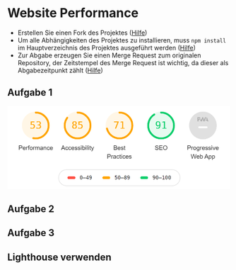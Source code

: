 # Website Performance

 - Erstellen Sie einen Fork des Projektes ([Hilfe](https://docs.gitlab.com/ee/user/project/repository/forking_workflow.html))
 - Um alle Abhängigkeiten des Projektes zu installieren, muss `npm install` im Hauptverzeichnis des Projektes ausgeführt werden ([Hilfe](https://docs.npmjs.com/cli/install)) 
 - Zur Abgabe erzeugen Sie einen Merge Request zum originalen Repository, der Zeitstempel des Merge Request ist wichtig, da dieser als Abgabezeitpunkt zählt ([Hilfe](https://docs.gitlab.com/ee/user/project/merge_requests/creating_merge_requests.html))

## Aufgabe 1

![Performance Score](docs/performance-score.png "Performance Score")

## Aufgabe 2

## Aufgabe 3

## Lighthouse verwenden

